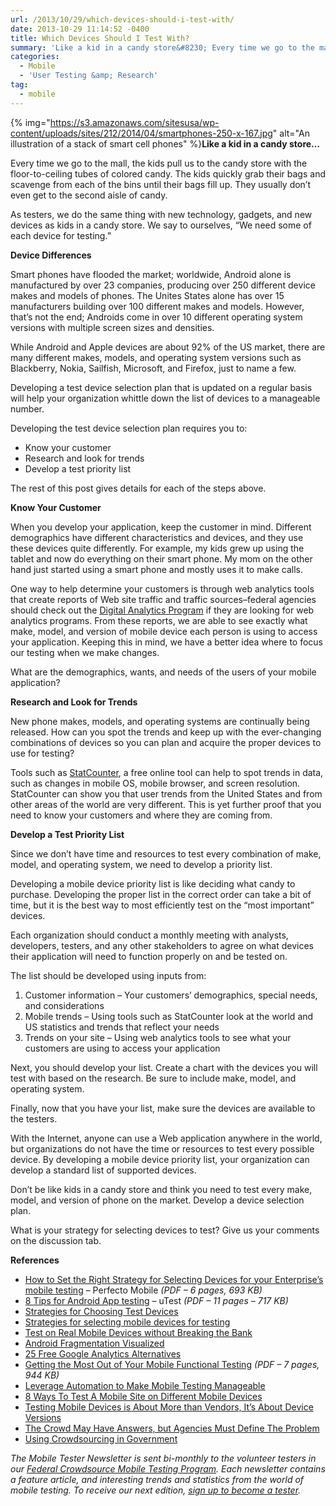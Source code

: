 ```yaml
---
url: /2013/10/29/which-devices-should-i-test-with/
date: 2013-10-29 11:14:52 -0400
title: Which Devices Should I Test With?
summary: 'Like a kid in a candy store&#8230; Every time we go to the mall, the kids pull us to the candy store with the floor-to-ceiling tubes of colored candy. The kids quickly grab their bags and scavenge from each of the bins until their'
categories:
  - Mobile
  - 'User Testing &amp; Research'
tag:
  - mobile
---
```


{% img="https://s3.amazonaws.com/sitesusa/wp-content/uploads/sites/212/2014/04/smartphones-250-x-167.jpg" alt="An illustration of a stack of smart cell phones" %}**Like a kid in a candy store&#8230;**

Every time we go to the mall, the kids pull us to the candy store with the floor-to-ceiling tubes of colored candy. The kids quickly grab their bags and scavenge from each of the bins until their bags fill up. They usually don’t even get to the second aisle of candy.

As testers, we do the same thing with new technology, gadgets, and new devices as kids in a candy store. We say to ourselves, “We need some of each device for testing.”

**Device Differences**
  
Smart phones have flooded the market; worldwide, Android alone is manufactured by over 23 companies, producing over 250 different device makes and models of phones. The Unites States alone has over 15 manufacturers building over 100 different makes and models. However, that’s not the end; Androids come in over 10 different operating system versions with multiple screen sizes and densities.
  
While Android and Apple devices are about 92% of the US market, there are many different makes, models, and operating system versions such as Blackberry, Nokia, Sailfish, Microsoft, and Firefox, just to name a few.
  
Developing a test device selection plan that is updated on a regular basis will help your organization whittle down the list of devices to a manageable number.
  
Developing the test device selection plan requires you to:

  * Know your customer
  * Research and look for trends
  * Develop a test priority list

The rest of this post gives details for each of the steps above.

**Know Your Customer**
  
When you develop your application, keep the customer in mind. Different demographics have different characteristics and devices, and they use these devices quite differently. For example, my kids grew up using the tablet and now do everything on their smart phone. My mom on the other hand just started using a smart phone and mostly uses it to make calls.
  
One way to help determine your customers is through web analytics tools that create reports of Web site traffic and traffic sources&#8211;federal agencies should check out the <a class="wiki_link_ext" href="http://www.howto.gov/web-content/digital-metrics/digital-analytics-program" rel="nofollow">Digital Analytics Program</a> if they are looking for web analytics programs. From these reports, we are able to see exactly what make, model, and version of mobile device each person is using to access your application. Keeping this in mind, we have a better idea where to focus our testing when we make changes.
  
What are the demographics, wants, and needs of the users of your mobile application?

**Research and Look for Trends**
  
New phone makes, models, and operating systems are continually being released. How can you spot the trends and keep up with the ever-changing combinations of devices so you can plan and acquire the proper devices to use for testing?
  
Tools such as <a class="wiki_link_ext" href="http://gs.statcounter.com/" rel="nofollow">StatCounter</a>, a free online tool can help to spot trends in data, such as changes in mobile OS, mobile browser, and screen resolution. StatCounter can show you that user trends from the United States and from other areas of the world are very different. This is yet further proof that you need to know your customers and where they are coming from.

**Develop a Test Priority List**
  
Since we don’t have time and resources to test every combination of make, model, and operating system, we need to develop a priority list.
  
Developing a mobile device priority list is like deciding what candy to purchase. Developing the proper list in the correct order can take a bit of time, but it is the best way to most efficiently test on the “most important” devices.
  
Each organization should conduct a monthly meeting with analysts, developers, testers, and any other stakeholders to agree on what devices their application will need to function properly on and be tested on.
  
The list should be developed using inputs from:

  1. Customer information – Your customers’ demographics, special needs, and considerations
  2. Mobile trends – Using tools such as StatCounter look at the world and US statistics and trends that reflect your needs
  3. Trends on your site – Using web analytics tools to see what your customers are using to access your application

Next, you should develop your list. Create a chart with the devices you will test with based on the research. Be sure to include make, model, and operating system.
  
Finally, now that you have your list, make sure the devices are available to the testers.
  
With the Internet, anyone can use a Web application anywhere in the world, but organizations do not have the time or resources to test every possible device. By developing a mobile device priority list, your organization can develop a standard list of supported devices.
  
Don’t be like kids in a candy store and think you need to test every make, model, and version of phone on the market. Develop a device selection plan.
  
What is your strategy for selecting devices to test? Give us your comments on the discussion tab.

**References**

  * [How to Set the Right Strategy for Selecting Devices for your Enterprise’s mobile testing](http://www.perfectomobile.com/portal/cms/resources/right_devices.pdf) &#8211; Perfecto Mobile _(PDF &#8211; 6 pages, 693 KB)_
  * [8 Tips for Android App testing](http://go.utest.com/rs/utest1/images/uTest_8_Tips_for_Android_App_Success.pdf) &#8211; uTest _(PDF &#8211; 11 pages &#8211; 717 KB)_
  * [Strategies for Choosing Test Devices](http://stephanierieger.com/strategies-for-choosing-test-devices/)
  * [Strategies for selecting mobile devices for testing](http://mobile-application-testing.blogspot.com/2013/06/strategies-for-selecting-mobile-devices.html#%21/2013/06/strategies-for-selecting-mobile-devices.html)
  * [Test on Real Mobile Devices without Breaking the Bank](http://bradfrostweb.com/blog/mobile/test-on-real-mobile-devices-without-breaking-the-bank/)
  * [Android Fragmentation Visualized](http://opensignal.com/reports/fragmentation-2013/)
  * [25 Free Google Analytics Alternatives](http://regulargeek.com/2010/05/29/25-free-google-analytics-alternatives/)
  * [Getting the Most Out of Your Mobile Functional Testing](http://www.perfectomobile.com/sites/default/files/downloads/getting_the_most.pdf) _(PDF &#8211; 7 pages, 944 KB)_
  *  [Leverage Automation to Make Mobile Testing Manageable](http://www.logigear.com/magazine/mobile-testing/2645/?mkt_tok=3RkMMJWWfF9wsRolu6vIZKXonjHpfsX54%2BUlX7Hr08Yy0EZ5VunJEUWy2YQDTtQ%2FcOedCQkZHblFnVkLTK2iX68Nq6IE)
  * [8 Ways To Test A Mobile Site on Different Mobile Devices](http://www.mobilejoomla.com/mobile-joomla-blog/159-8-ways-to-test-a-mobile-site-on-different-mobile-devices.html)
  * [Testing Mobile Devices is About More than Vendors, It&#8217;s About Device Versions](http://www.cmswire.com/cms/customer-experience/testing-mobile-devices-is-about-more-than-vendors-its-about-device-versions-021705.php)
  * [The Crowd May Have Answers, but Agencies Must Define The Problem](http://www.nextgov.com/emerging-tech/2013/08/crowd-may-have-answers-agencies-must-define-problem/69017/?oref=nextgov_today_nl)
  * [Using Crowdsourcing in Government](http://www.businessofgovernment.org/report/using-crowdsourcing-government)

_The Mobile Tester Newsletter is sent bi-monthly to the volunteer testers in our [Federal Crowdsource Mobile Testing Program](https://www.WHATEVER/services/mobile-application-testing-program/). Each newsletter contains a feature article, and interesting trends and statistics from the world of mobile testing. To receive our next edition, [sign up to become a tester](https://docs.google.com/a/gsa.gov/spreadsheet/viewform?formkey=dGRJTFdQdjQ5VXNHUHFMbmNzUExhNnc6MQ#gid=0)._

 